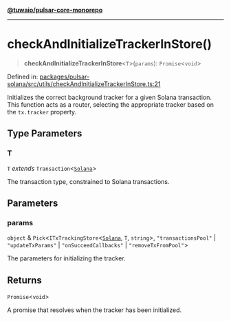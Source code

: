 [**@tuwaio/pulsar-core-monorepo**](../../../README.md)

***

# checkAndInitializeTrackerInStore()

> **checkAndInitializeTrackerInStore**\<`T`\>(`params`): `Promise`\<`void`\>

Defined in: [packages/pulsar-solana/src/utils/checkAndInitializeTrackerInStore.ts:21](https://github.com/TuwaIO/pulsar-core/blob/49e2be453c5891a31fcb434545cf86cd26d1ee47/packages/pulsar-solana/src/utils/checkAndInitializeTrackerInStore.ts#L21)

Initializes the correct background tracker for a given Solana transaction.
This function acts as a router, selecting the appropriate tracker based on the `tx.tracker` property.

## Type Parameters

### T

`T` *extends* `Transaction`\<[`Solana`](../enumerations/SolanaTransactionTracker.md#solana)\>

The transaction type, constrained to Solana transactions.

## Parameters

### params

`object` & `Pick`\<`ITxTrackingStore`\<[`Solana`](../enumerations/SolanaTransactionTracker.md#solana), `T`, `string`\>, `"transactionsPool"` \| `"updateTxParams"` \| `"onSucceedCallbacks"` \| `"removeTxFromPool"`\>

The parameters for initializing the tracker.

## Returns

`Promise`\<`void`\>

A promise that resolves when the tracker has been initialized.

